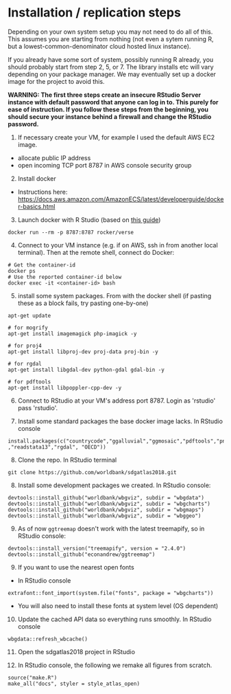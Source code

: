 # Installation / replication steps

Depending on your own system setup you may not need to do all of this. This assumes you are starting from nothing (not even a sytem running R, but a lowest-common-denominator cloud hosted linux instance).

If you already have some sort of system, possibly running R already, you should probably start from step 2, 5, or 7. The library installs etc will vary depending on your package manager. We may eventually set up a docker image for the project to avoid this.

**WARNING: The first three steps create an insecure RStudio Server instance with default password that anyone can log in to. This purely for ease of instruction. If you follow these steps from the beginning, you should secure your instance behind a firewall and change the RStudio password.**

1. If necessary create your VM, for example I used the default AWS EC2 image.
- allocate public IP address
- open incoming TCP port 8787 in AWS console security group

2. Install docker
- Instructions here: https://docs.aws.amazon.com/AmazonECS/latest/developerguide/docker-basics.html

3. Launch docker with R Studio (based on [this guide](https://ropenscilabs.github.io/r-docker-tutorial/02-Launching-Docker.html))

```
docker run --rm -p 8787:8787 rocker/verse
```

4. Connect to your VM instance (e.g. if on AWS, ssh in from another local terminal). Then at the remote shell, connect do Docker:

```
# Get the container-id
docker ps
# Use the reported container-id below
docker exec -it <container-id> bash
```

5. install some system packages. From with the docker shell (if pasting these as a block fails, try pasting one-by-one)

```
apt-get update

# for mogrify
apt-get install imagemagick php-imagick -y

# for proj4
apt-get install libproj-dev proj-data proj-bin -y

# for rgdal
apt-get install libgdal-dev python-gdal gdal-bin -y

# for pdftools
apt-get install libpoppler-cpp-dev -y
```

6. Connect to RStudio at your VM's address port 8787. Login as 'rstudio' pass 'rstudio'.

7. Install some standard packages the base docker image lacks. In RStudio console

```
install.packages(c("countrycode","ggalluvial","ggmosaic","pdftools","png","proj4"  ,"readstata13","rgdal", "OECD"))
```

8. Clone the repo. In RStudio terminal

```
git clone https://github.com/worldbank/sdgatlas2018.git
```

8. Install some development packages we created. In RStudio console:

```
devtools::install_github("worldbank/wbgviz", subdir = "wbgdata")
devtools::install_github("worldbank/wbgviz", subdir = "wbgcharts")
devtools::install_github("worldbank/wbgviz", subdir = "wbgmaps")
devtools::install_github("worldbank/wbgviz", subdir = "wbggeo")
```

9. As of now `ggtreemap` doesn't work with the latest treemapify, so in RStudio console:

```
devtools::install_version("treemapify", version = "2.4.0")
devtools::install_github("econandrew/ggtreemap")
```

9. If you want to use the nearest open fonts
- In RStudio console

```
extrafont::font_import(system.file("fonts", package = "wbgcharts"))
```

- You will also need to install these fonts at system level (OS dependent)

10. Update the cached API data so everything runs smoothly. In RStudio console

```
wbgdata::refresh_wbcache()
```

11. Open the sdgatlas2018 project in RStudio

12. In RStudio console, the following we remake all figures from scratch.

```
source("make.R")
make_all("docs", styler = style_atlas_open)
```
